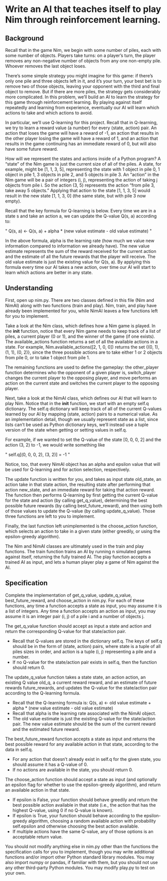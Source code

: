 # Write an AI that teaches itself to play Nim through reinforcement learning.

## Background

Recall that in the game Nim, we begin with some number of piles, each with some number of objects. Players take turns: on a player’s turn, the player removes any non-negative number of objects from any one non-empty pile. Whoever removes the last object loses.

There’s some simple strategy you might imagine for this game: if there’s only one pile and three objects left in it, and it’s your turn, your best bet is to remove two of those objects, leaving your opponent with the third and final object to remove. But if there are more piles, the strategy gets considerably more complicated. In this problem, we’ll build an AI to learn the strategy for this game through reinforcement learning. By playing against itself repeatedly and learning from experience, eventually our AI will learn which actions to take and which actions to avoid.

In particular, we’ll use Q-learning for this project. Recall that in Q-learning, we try to learn a reward value (a number) for every (state, action) pair. An action that loses the game will have a reward of -1, an action that results in the other player losing the game will have a reward of 1, and an action that results in the game continuing has an immediate reward of 0, but will also have some future reward.

How will we represent the states and actions inside of a Python program? A “state” of the Nim game is just the current size of all of the piles. A state, for example, might be [1, 1, 3, 5], representing the state with 1 object in pile 0, 1 object in pile 1, 3 objects in pile 2, and 5 objects in pile 3. An “action” in the Nim game will be a pair of integers (i, j), representing the action of taking j objects from pile i. So the action (3, 5) represents the action “from pile 3, take away 5 objects.” Applying that action to the state [1, 1, 3, 5] would result in the new state [1, 1, 3, 0] (the same state, but with pile 3 now empty).

Recall that the key formula for Q-learning is below. Every time we are in a state s and take an action a, we can update the Q-value Q(s, a) according to:

" Q(s, a) <- Q(s, a) + alpha * (new value estimate - old value estimate) "

In the above formula, alpha is the learning rate (how much we value new information compared to information we already have). The new value estimate represents the sum of the reward received for the current action and the estimate of all the future rewards that the player will receive. The old value estimate is just the existing value for Q(s, a). By applying this formula every time our AI takes a new action, over time our AI will start to learn which actions are better in any state.

## Understanding

First, open up nim.py. There are two classes defined in this file (Nim and NimAI) along with two functions (train and play). Nim, train, and play have already been implemented for you, while NimAI leaves a few functions left for you to implement.

Take a look at the Nim class, which defines how a Nim game is played. In the __init__ function, notice that every Nim game needs to keep track of a list of piles, a current player (0 or 1), and the winner of the game (if one exists). The available_actions function returns a set of all the available actions in a state. For example, Nim.available_actions([2, 1, 0, 0]) returns the set {(0, 1), (1, 1), (0, 2)}, since the three possible actions are to take either 1 or 2 objects from pile 0, or to take 1 object from pile 1.

The remaining functions are used to define the gameplay: the other_player function determines who the opponent of a given player is, switch_player changes the current player to the opposing player, and move performs an action on the current state and switches the current player to the opposing player.

Next, take a look at the NimAI class, which defines our AI that will learn to play Nim. Notice that in the __init__ function, we start with an empty self.q dictionary. The self.q dictionary will keep track of all of the current Q-values learned by our AI by mapping (state, action) pairs to a numerical value. As an implementation detail, though we usually represent state as a list, since lists can’t be used as Python dictionary keys, we’ll instead use a tuple version of the state when getting or setting values in self.q.

For example, if we wanted to set the Q-value of the state [0, 0, 0, 2] and the action (3, 2) to -1, we would write something like

" self.q[(0, 0, 0, 2), (3, 2)] = -1 "

Notice, too, that every NimAI object has an alpha and epsilon value that will be used for Q-learning and for action selection, respectively.

The update function is written for you, and takes as input state old_state, an action take in that state action, the resulting state after performing that action new_state, and an immediate reward for taking that action reward. The function then performs Q-learning by first getting the current Q-value for the state and action (by calling get_q_value), determining the best possible future rewards (by calling best_future_reward), and then using both of those values to update the Q-value (by calling update_q_value). Those three functions are left to you to implement.

Finally, the last function left unimplemented is the choose_action function, which selects an action to take in a given state (either greedily, or using the epsilon-greedy algorithm).

The Nim and NimAI classes are ultimately used in the train and play functions. The train function trains an AI by running n simulated games against itself, returning the fully trained AI. The play function accepts a trained AI as input, and lets a human player play a game of Nim against the AI.

## Specification

Complete the implementation of get_q_value, update_q_value, best_future_reward, and choose_action in nim.py. For each of these functions, any time a function accepts a state as input, you may assume it is a list of integers. Any time a function accepts an action as input, you may assume it is an integer pair (i, j) of a pile i and a number of objects j.

The get_q_value function should accept as input a state and action and return the corresponding Q-value for that state/action pair.

- Recall that Q-values are stored in the dictionary self.q. The keys of self.q should be in the form of (state, action) pairs, where state is a tuple of all piles sizes in order, and action is a tuple (i, j) representing a pile and a number.
- If no Q-value for the state/action pair exists in self.q, then the function should return 0.

The update_q_value function takes a state state, an action action, an existing Q value old_q, a current reward reward, and an estimate of future rewards future_rewards, and updates the Q-value for the state/action pair according to the Q-learning formula.

- Recall that the Q-learning formula is: Q(s, a) <- old value estimate + alpha * (new value estimate - old value estimate)
- Recall that alpha is the learning rate associated with the NimAI object.
- The old value estimate is just the existing Q-value for the state/action pair. The new value estimate should be the sum of the current reward and the estimated future reward.

The best_future_reward function accepts a state as input and returns the best possible reward for any available action in that state, according to the data in self.q.

- For any action that doesn’t already exist in self.q for the given state, you should assume it has a Q-value of 0.
- If no actions are available in the state, you should return 0.

The choose_action function should accept a state as input (and optionally an epsilon flag for whether to use the epsilon-greedy algorithm), and return an available action in that state.

- If epsilon is False, your function should behave greedily and return the best possible action available in that state (i.e., the action that has the highest Q-value, using 0 if no Q-value is known).
- If epsilon is True, your function should behave according to the epsilon-greedy algorithm, choosing a random available action with probability self.epsilon and otherwise choosing the best action available.
- If multiple actions have the same Q-value, any of those options is an acceptable return value.

You should not modify anything else in nim.py other than the functions the specification calls for you to implement, though you may write additional functions and/or import other Python standard library modules. You may also import numpy or pandas, if familiar with them, but you should not use any other third-party Python modules. You may modify play.py to test on your own.